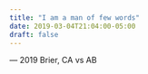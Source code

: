 ```yaml
---
title: "I am a man of few words"
date: 2019-03-04T21:04:00-05:00
draft: false
---
```

— 2019 Brier, CA vs AB
<!--more--> 

